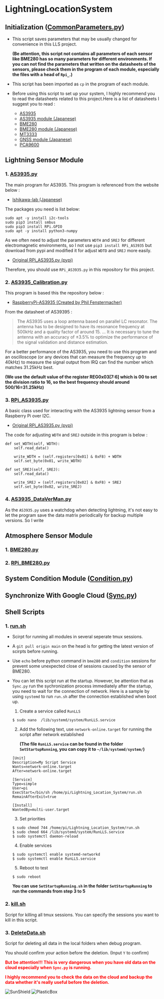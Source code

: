 # LightningLocationSystem



## Initialization ([CommonParameters.py](./CommonParameters.py))
- This script saves parameters that may be usually changed for convenience in this LLS project.

  __(Be attention, this script not contains all parameters of each sensor like BME280 has so many parameters for different environments. If you can not find the parameters that written on the datasheets of the sensors, please check them in the program of each module, especially the files with a head of `Rpi_`.)__

- This script has been imported as `cp` in the program of each module.
- Before using this script to set up your system, I highly recommend you to read the datasheets related to this project.Here is a list of datasheets I suggest you to read :
  - [AS3935](https://datasheetspdf.com/datasheet/AS3935.html)
  - [AS3935 module (Japanese)](https://akizukidenshi.com/catalog/g/gK-08685/) 
  - [BME280](https://www.datasheets.com/en/part-details/bme280-bosch-67258952#datasheet)
  - [BME280 module (Japanese)](https://akizukidenshi.com/catalog/g/gK-09421/) 
  - [MT3333](https://www.datasheets.com/en/part-details/mt3333av-mediatek-424168090#datasheet)
  - [GNSS module (Japanese)](https://akizukidenshi.com/catalog/g/gK-13850/) 
  - [PCA9600](https://www.datasheets.com/en/part-details/pca9600d-nxp-semiconductors-42660407#datasheet)


## Lightning Sensor Module
### 1. [AS3935.py](./AS3935.py)
The main program for AS3935. This program is referenced from the website below :
- [Ishikawa-lab (Japanese)](https://www.ishikawa-lab.com/RasPi_lightning.html)

The packages you need is list below: 
```
sudo apt -y install i2c-tools
sudo pip3 install smbus
sudo pip3 install RPi.GPIO
sudo apt -y install python3-numpy
```
As we often need to adjust the parameters `WDTH` and `SREJ` for different electromagnetic environments, so I not use `pip3 install RPi_AS3935` but download from pypi and modified it for adjust `WDTD` and `SREJ` more easily.
- [Original RPi_AS3935.py (pypi)](https://pypi.org/project/RPi_AS3935/)

Therefore, you should use `RPi_AS3935.py` in this repository for this project.

### 2. [AS3935_Calibration.py](./AS3935_Calibration.py)
This program is based this the repository below :

- [RaspberryPi-AS3935 (Created by Phil Fenstermacher)](https://github.com/pcfens/RaspberryPi-AS3935/wiki/Calibration-Sample)

From the datasheet of AS39395 :
>The AS3935 uses a loop antenna based on parallel LC resonator. The antenna has to be designed to have its resonance frequency at 500kHz and a quality factor of around 15.
> ...
> It is necessary to tune the antenna with an accuracy of ±3.5% to optimize the performance of the signal validation and distance estimation.

For a better performance of the AS3935, you need to use this program and an oscilloscope (or any devices that can measure the frequency up to 40kHz) to measure the signal output from IRQ can find the number which matches 31.25kHz best.

__(We use the default value of the register REG0x03[7:6] which is 00 to set the division ratio to 16, so the best frequency should around 500/16=31.25kHz)__

### 3. [RPi_AS3935.py](./RPi_AS3935.py)
A basic class used for interacting with the AS3935 lightning sensor from a Raspberry Pi over I2C.
- [Original RPi_AS3935.py (pypi)](https://pypi.org/project/RPi_AS3935/)

The code for adjusting `WDTH` and `SREJ` outside in this program is below : 
```
def set_WDTH(self, WDTH):
    self.read_data()

    write_WDTH = (self.registers[0x01] & 0xF8) + WDTH
    self.set_byte(0x01, write_WDTH)

def set_SREJ(self, SREJ):
    self.read_data()

    write_SREJ = (self.registers[0x02] & 0xF8) + SREJ
    self.set_byte(0x02, write_SREJ)
```

### 4. [AS3935_DataVerMan.py](./AS3935_DataVerMan.py)
As the `AS3935.py` uses a watchdog when detecting lightning, it's not easy to let the program save the data matrix periodically for backup multiple versions. So I write 


## Atmosphere Sensor Module
### 1. [BME280.py](./BME280.py)
### 2. [RPi_BME280.py](./RPi_BME280.py)

## System Condition Module ([Condition.py](./Condition.py))

## Synchronize With Google Cloud ([Sync.py](./Sync.py))

## Shell Scripts
### 1. [run.sh](./run.sh)
- Scirpt for running all modules in several seperate tmux sessions.

- A `git pull origin main` on the head is for getting the latest version of scirpts before running.

- Use `echo` before python command in `bme280` and `condition` sessions for prevent some unexpected close of sessions caused by the sensor of BME280.

- You can let this script run at the startup. However, be attention that as `Sync.py` run the sychronization process immediately after the startup, you need to wait for the connection of network. Here is a sample by using `systemd` to run `run.sh` after the connection established when boot up. 
    1. Create a service called `RunLLS`
    ```
    $ sudo nano  /lib/systemd/system/RunLLS.service
    ```
    2. Add the following text, use `network-online.target` for running the script after network established
       
       __(The file `RunLLS.service` can be found in the folder `SetStartupRunning`, you can copy it to `~/lib/systemd/system/`)__
    ```
    [Unit]
    Description=My Script Service
    Wants=network-online.target
    After=network-online.target
    
    [Service]
    Type=simple
    User=pi
    ExecStart=/bin/sh /home/pi/Lightning_Location_System/run.sh
    RemainAfterExit=true

    [Install]
    WantedBy=multi-user.target
    ```
   3. Set priorities
    ```
    $ sudo chmod 744 /home/pi/Lightning_Location_System/run.sh
    $ sudo chmod 664 /lib/systemd/system/RunLLS.service
    $ sudo systemctl daemon-reload
    ```
   4. Enable services
    ```
    $ sudo systemctl enable systemd-networkd
    $ sudo systemctl enable RunLLS.service
    ```
   5. Reboot to test
    ```
    $ sudo reboot
    ```
  __You can use `SetStartupRunning.sh` in the folder `SetStartupRunning` to run the commands from step 3 to 5__

### 2. [kill.sh](./kill.sh)
Script for killing all tmux sessions.
You can specify the sessions you want to kill in this script.

### 3. [DeleteData.sh](./DeleteData.sh)
Script for deleting all data in the local folders when debug program.

You should confirm your action before the deletion. (Input `Y` to confirm)

__<span style="color: red; ">But be attention!!! This is very dangerous when you have old data on the cloud especially when `Sync.py` is running. </span>__

__<span style="color: red; ">I highly recommend you to check the data on the cloud and backup the data whether it's really useful before the deletion. </span>__


![SunShield](./images/System_LightningSensor.png?raw=true "sunshield")
![PlasticBox](./images/System_PlasticBox.png?raw=true "plasticbox")